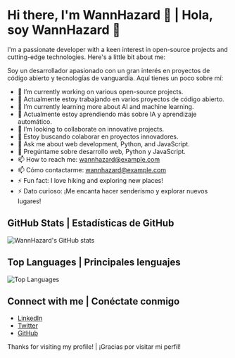 # Hi there, I'm WannHazard 👋 | Hola, soy WannHazard 👋

I'm a passionate developer with a keen interest in open-source projects and cutting-edge technologies. Here's a little bit about me:

Soy un desarrollador apasionado con un gran interés en proyectos de código abierto y tecnologías de vanguardia. Aquí tienes un poco sobre mí:

- 🔭 I’m currently working on various open-source projects.
- 🔭 Actualmente estoy trabajando en varios proyectos de código abierto.
- 🌱 I’m currently learning more about AI and machine learning.
- 🌱 Actualmente estoy aprendiendo más sobre IA y aprendizaje automático.
- 👯 I’m looking to collaborate on innovative projects.
- 👯 Estoy buscando colaborar en proyectos innovadores.
- 💬 Ask me about web development, Python, and JavaScript.
- 💬 Pregúntame sobre desarrollo web, Python y JavaScript.
- 📫 How to reach me: [wannhazard@example.com](mailto:wannhazard@example.com)
- 📫 Cómo contactarme: [wannhazard@example.com](mailto:wannhazard@example.com)
- ⚡ Fun fact: I love hiking and exploring new places!
- ⚡ Dato curioso: ¡Me encanta hacer senderismo y explorar nuevos lugares!

## GitHub Stats | Estadísticas de GitHub

![WannHazard's GitHub stats](https://github-readme-stats.vercel.app/api?username=WannHazard&show_icons=true&theme=radical)

## Top Languages | Principales lenguajes

![Top Languages](https://github-readme-stats.vercel.app/api/top-langs/?username=WannHazard&layout=compact&theme=radical)

## Connect with me | Conéctate conmigo

- [LinkedIn](https://www.linkedin.com/in/leonardo-ignacio-seguel-villagran-4b41462a7/)
- [Twitter](https://twitter.com/wannhazard)
- [GitHub](https://github.com/WannHazard)

Thanks for visiting my profile! | ¡Gracias por visitar mi perfil!

